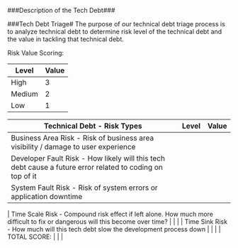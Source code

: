 ###Description of the Tech Debt###

###Tech Debt Triage#
The purpose of our technical debt triage process is to analyze technical debt to determine risk level of the technical debt and the value in tackling that technical debt.

Risk Value Scoring:

| Level  | Value |
| ------ | ----- |
| High   | 3     |
| Medium | 2     |
| Low    | 1     |

| Technical Debt - Risk Types                                                                               | Level | Value |
| --------------------------------------------------------------------------------------------------------- | ----- | ----- |
| Business Area Risk - Risk of business area visibility / damage to user experience                         |       |       |
| Developer Fault Risk - How likely will this tech debt cause a future error related to coding on top of it |       |       |
| System Fault Risk - Risk of system errors or application downtime                                         |       |       |

| Time Scale Risk - Compound risk effect if left alone.
How much more difficult to fix or dangerous will this become over time? | | |
| Time Sink Risk - How much will this tech debt slow the development process down | | |
| TOTAL SCORE: | | |
